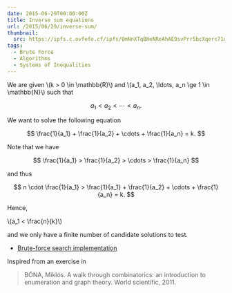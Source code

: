```yaml
---
date: 2015-06-29T00:00:00Z
title: Inverse sum equations
url: /2015/06/29/inverse-sum/
thumbnail:
  src: https://ipfs.c.ovfefe.cf/ipfs/QmNnXTqBHeNReAhAE9svPrr5bcXqerc71qb9LJYUhF99h9
tags:
  - Brute Force
  - Algorithms
  - Systems of Inequalities
---
```


We are given \\(k > 0 \in \mathbb{R}\\) and \\(a_1, a_2, \ldots, a_n \ge 1 \in \mathbb{N}\\) such that

$$
a_1 < a_2 < \cdots < a_n.
$$

We want to solve the following equation

$$
\frac{1}{a_1} +
\frac{1}{a_2} +
\cdots +
\frac{1}{a_n} = k.
$$

<!--more-->
Note that we have

$$
\frac{1}{a_1} >
\frac{1}{a_2} >
\cdots >
\frac{1}{a_n}
$$

and thus

$$
n \cdot \frac{1}{a_1} >
\frac{1}{a_1} +
\frac{1}{a_2} +
\cdots +
\frac{1}{a_n} = k.
$$

Hence,

\\(a_1 < \frac{n}{k}\\)

and we only have a finite number of candidate solutions to test.

  - [Brute-force search implementation](https://cocalc.com/projects/00bf44da-33dd-49ad-a9d5-54c2182f171e/files/inverse-sum.sagews)

Inspired from an exercise in

> BÓNA, Miklós. A walk through combinatorics: an introduction to enumeration and graph theory. World scientific, 2011.
